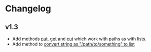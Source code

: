 # Changelog

## v1.3

* Add methods [put](src/main/kotlin/com/github/insanusmokrassar/IObjectK/extensions/IObject.kt#14), [get](src/main/kotlin/com/github/insanusmokrassar/IObjectK/extensions/IObject.kt#40) and [cut](src/main/kotlin/com/github/insanusmokrassar/IObjectK/extensions/IObject.kt#51) which work with paths as with lists.
* Add method to [convert string as "/path/to/something" to list]()
